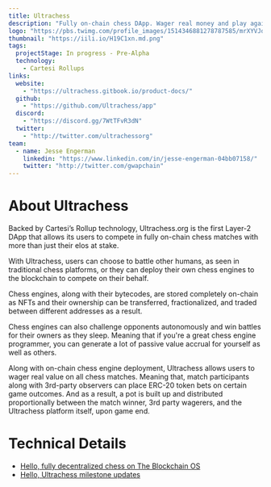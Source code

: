 ```yaml
---
title: Ultrachess
description: "Fully on-chain chess DApp. Wager real money and play against other chess pros. Or deploy your own chess bots to compete in AI chess battles"
logo: "https://pbs.twimg.com/profile_images/1514346881278787585/mrXYVJdt_400x400.jpg"
thumbnail: "https://iili.io/H19C1xn.md.png"
tags:
  projectStage: In progress - Pre-Alpha
  technology:
    - Cartesi Rollups
links:
  website:
    - "https://ultrachess.gitbook.io/product-docs/"
  github:
    - "https://github.com/Ultrachess/app"
  discord:
    - "https://discord.gg/7WtTFvR3dN"
  twitter:
    - "http://twitter.com/ultrachessorg"
team:
  - name: Jesse Engerman
    linkedin: "https://www.linkedin.com/in/jesse-engerman-04bb07158/"
    twitter: "http://twitter.com/gwapchain"
---
```


# About Ultrachess

Backed by Cartesi’s Rollup technology, Ultrachess.org is the first Layer-2 DApp that allows its users to compete in fully on-chain chess matches with more than just their elos at stake.

With Ultrachess, users can choose to battle other humans, as seen in traditional chess platforms, or they can deploy their own chess engines to the blockchain to compete on their behalf.

Chess engines, along with their bytecodes, are stored completely on-chain as NFTs and their ownership can be transferred, fractionalized, and traded between different addresses as a result.

Chess engines can also challenge opponents autonomously and win battles for their owners as they sleep. Meaning that if you're a great chess engine programmer, you can generate a lot of passive value accrual for yourself as well as others.

Along with on-chain chess engine deployment, Ultrachess allows users to wager real value on all chess matches. Meaning that, match participants along with 3rd-party observers can place ERC-20 token bets on certain game outcomes. And as a result, a pot is built up and distributed proportionally between the match winner, 3rd party wagerers, and the Ultrachess platform itself, upon game end.

# Technical Details

- [Hello, fully decentralized chess on The Blockchain OS](https://medium.com/cartesi/hello-fully-decentralized-chess-on-the-blockchain-os-6b656293c751)
- [Hello, Ultrachess milestone updates](https://medium.com/cartesi/hello-ultrachess-milestone-updates-5ed3ef52d265)
